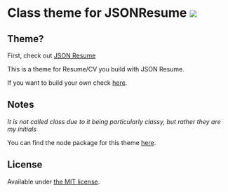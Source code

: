 # Class theme for JSONResume [![](https://badge.fury.io/js/jsonresume-theme-class.svg)](http://badge.fury.io/js/jsonresume-theme-class)


## Theme?

First, check out [JSON Resume](http://jsonresume.org/)

This is a theme for Resume/CV you build with JSON Resume.

If you want to build your own check [here](https://github.com/jsonresume/jsonresume-theme-boilerplate).

## Notes
_It is not called class due to it being particularly classy, but rather they are my initials_

You can find the node package for this theme [here](https://www.npmjs.org/package/jsonresume-theme-class).

## License

Available under [the MIT license](http://mths.be/mit).
